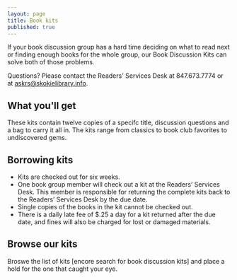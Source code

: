 ```yaml
---
layout: page
title: Book kits
published: true
---
```


If your book discussion group has a hard time deciding on what to read next or finding enough books for the whole group, our Book Discussion Kits can solve both of those problems. 

Questions? Please contact the Readers' Services Desk at 847.673.7774 or at askrs@skokielibrary.info.

## What you'll get

These kits contain twelve copies of a specifc title, discussion questions and a bag to carry it all in. The kits range from classics to book club favorites to undiscovered gems.

## Borrowing kits

- Kits are checked out for six weeks.
- One book group member will check out a kit at the Readers’ Services Desk.  This member is responsible for returning the complete kits back to the Readers’ Services Desk by the due date.
- Single copies of the books in the kit cannot be checked out.
- There is a daily late fee of $.25 a day for a kit returned after the due date, and fines will also be charged for lost or damaged materials. 

## Browse our kits

Broswe the list of kits [encore search for book discussion kits] and place a hold for the one that caught your eye.